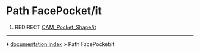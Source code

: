 # Path FacePocket/it
1.  REDIRECT [CAM_Pocket_Shape/it](CAM_Pocket_Shape/it.md)



---
⏵ [documentation index](../README.md) > Path FacePocket/it
